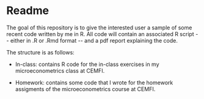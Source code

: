 # Readme 

The goal of this repository is to give the interested user a sample of
some recent code written by me in R. All code will contain an 
associated R script -- either in .R or .Rmd format -- and a pdf 
report explaining the code. 

The structure is as follows:

* In-class: contains R code for the in-class exercises in 
my microeconometrics class at CEMFI.

* Homework: contains some code that I wrote for the homework 
assigments of the microeconometrics course at CEMFI. 
